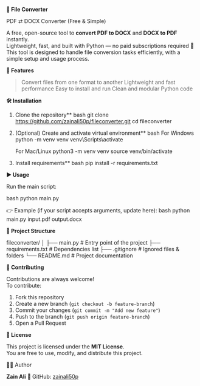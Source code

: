 **📂 File Converter**

 PDF ⇄ DOCX Converter (Free & Simple)

A free, open-source tool to **convert PDF to DOCX** and **DOCX to PDF** instantly.  
Lightweight, fast, and built with Python — no paid subscriptions required 🚀
This tool is designed to handle file conversion tasks efficiently, with a simple setup and usage process.  


**🚀 Features**

> Convert files from one format to another
> Lightweight and fast performance
> Easy to install and run
> Clean and modular Python code



**🛠️ Installation**

1. Clone the repository**
   bash
   git clone https://github.com/zainali50p/fileconverter.git
   cd fileconverter
   

2. (Optional) Create and activate virtual environment**
   bash
   For Windows
   python -m venv venv
   venv\Scripts\activate

   For Mac/Linux
   python3 -m venv venv
   source venv/bin/activate
   

3. Install requirements**
   bash
   pip install -r requirements.txt
   



**▶️ Usage**

Run the main script:

bash
python main.py

👉 Example (if your script accepts arguments, update here):
bash
python main.py input.pdf output.docx

**📖 Project Structure**

fileconverter/
│
├── main.py            # Entry point of the project
├── requirements.txt   # Dependencies list
├── .gitignore         # Ignored files & folders
└── README.md          # Project documentation


**🤝 Contributing**

Contributions are always welcome!  
To contribute:

1. Fork this repository  
2. Create a new branch (`git checkout -b feature-branch`)  
3. Commit your changes (`git commit -m "Add new feature"`)  
4. Push to the branch (`git push origin feature-branch`)  
5. Open a Pull Request  



**📜 License**

This project is licensed under the **MIT License**.  
You are free to use, modify, and distribute this project.  



👨‍💻 Author

**Zain Ali**
🔗 GitHub: [zainali50p](https://github.com/zainali50p)
